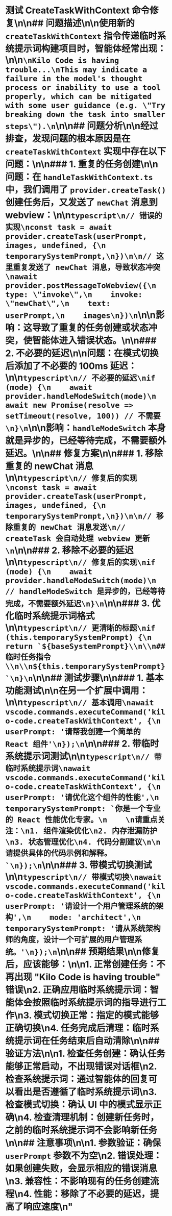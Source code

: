 # 测试 CreateTaskWithContext 命令修复\n\n## 问题描述\n\n使用新的 `createTaskWithContext` 指令传递临时系统提示词构建项目时，智能体经常出现：\n\n`\nKilo Code is having trouble...\nThis may indicate a failure in the model's thought process or inability to use a tool properly, which can be mitigated with some user guidance (e.g. \"Try breaking down the task into smaller steps\").\n`\n\n## 问题分析\n\n经过排查，发现问题的根本原因是在 `createTaskWithContext` 实现中存在以下问题：\n\n### 1. 重复的任务创建\n\n**问题**：在 `handleTaskWithContext.ts` 中，我们调用了 `provider.createTask()` 创建任务后，又发送了 `newChat` 消息到 webview：\n\n`typescript\n// 错误的实现\nconst task = await provider.createTask(userPrompt, images, undefined, {\n    temporarySystemPrompt,\n})\n\n// 这里重复发送了 newChat 消息，导致状态冲突\nawait provider.postMessageToWebview({\n    type: \"invoke\",\n    invoke: \"newChat\",\n    text: userPrompt,\n    images\n})\n`\n\n**影响**：这导致了重复的任务创建或状态冲突，使智能体进入错误状态。\n\n### 2. 不必要的延迟\n\n**问题**：在模式切换后添加了不必要的 100ms 延迟：\n\n`typescript\n// 不必要的延迟\nif (mode) {\n    await provider.handleModeSwitch(mode)\n    await new Promise(resolve => setTimeout(resolve, 100)) // 不需要\n}\n`\n\n**影响**：`handleModeSwitch` 本身就是异步的，已经等待完成，不需要额外延迟。\n\n## 修复方案\n\n### 1. 移除重复的 newChat 消息\n\n`typescript\n// 修复后的实现\nconst task = await provider.createTask(userPrompt, images, undefined, {\n    temporarySystemPrompt,\n})\n\n// 移除重复的 newChat 消息发送\n// createTask 会自动处理 webview 更新\n`\n\n### 2. 移除不必要的延迟\n\n`typescript\n// 修复后的实现\nif (mode) {\n    await provider.handleModeSwitch(mode)\n    // handleModeSwitch 是异步的，已经等待完成，不需要额外延迟\n}\n`\n\n### 3. 优化临时系统提示词格式\n\n``typescript\n// 更清晰的标题\nif (this.temporarySystemPrompt) {\n    return `${baseSystemPrompt}\\n\\n## 临时任务指令\\n\\n${this.temporarySystemPrompt}`\n}\n``\n\n## 测试步骤\n\n### 1. 基本功能测试\n\n在另一个扩展中调用：\n\n`typescript\n// 基本调用\nawait vscode.commands.executeCommand('kilo-code.createTaskWithContext', {\n    userPrompt: '请帮我创建一个简单的 React 组件'\n});\n`\n\n### 2. 带临时系统提示词测试\n\n``typescript\n// 带临时系统提示词\nawait vscode.commands.executeCommand('kilo-code.createTaskWithContext', {\n    userPrompt: '请优化这个组件的性能',\n    temporarySystemPrompt: `你是一个专业的 React 性能优化专家。\n    \n请重点关注：\n1. 组件渲染优化\n2. 内存泄漏防护\n3. 状态管理优化\n4. 代码分割建议\n\n请提供具体的代码示例和解释。`\n});\n``\n\n### 3. 带模式切换测试\n\n`typescript\n// 带模式切换\nawait vscode.commands.executeCommand('kilo-code.createTaskWithContext', {\n    userPrompt: '请设计一个用户管理系统的架构',\n    mode: 'architect',\n    temporarySystemPrompt: '请从系统架构师的角度，设计一个可扩展的用户管理系统。'\n});\n`\n\n## 预期结果\n\n修复后，应该能够：\n\n1. **正常创建任务**：不再出现 \"Kilo Code is having trouble\" 错误\n2. **正确应用临时系统提示词**：智能体会按照临时系统提示词的指导进行工作\n3. **模式切换正常**：指定的模式能够正确切换\n4. **任务完成后清理**：临时系统提示词在任务结束后自动清除\n\n## 验证方法\n\n1. **检查任务创建**：确认任务能够正常启动，不出现错误对话框\n2. **检查系统提示词**：通过智能体的回复可以看出是否遵循了临时系统提示词\n3. **检查模式切换**：确认 UI 中的模式显示正确\n4. **检查清理机制**：创建新任务时，之前的临时系统提示词不会影响新任务\n\n## 注意事项\n\n1. **参数验证**：确保 `userPrompt` 参数不为空\n2. **错误处理**：如果创建失败，会显示相应的错误消息\n3. **兼容性**：不影响现有的任务创建流程\n4. **性能**：移除了不必要的延迟，提高了响应速度\n"
